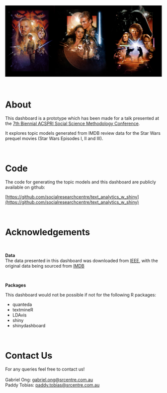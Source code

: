 ![](www/prequels.png)

<br>

# About

This dashboard is a prototype which has been made for a talk presented at the [7th Biennial ACSPRI Social Science Methodology Conference](https://conferences.acspri.org.au/2020/).

It explores topic models generated from IMDB review data for the Star Wars prequel movies (Star Wars Episodes I, II and III).

<br>

# Code

The code for generating the topic models and this dashboard are publicly available on github: 
<br>

[https://github.com/socialresearchcentre/text_analytics_w_shiny](https://github.com/socialresearchcentre/text_analytics_w_shiny)

<br>

# Acknowledgements
<br>

**Data**
<br>
The data presented in this dashboard was downloaded from [IEEE](https://ieee-dataport.org/), with the original data being sourced from [IMDB](https://www.imdb.com/)

<br>

**Packages**

This dashboard would not be possible if not for the following R packages:

- quanteda
- textmineR
- LDAvis
- shiny
- shinydashboard

<br>

# Contact Us

For any queries feel free to contact us!
<br>
<br>
Gabriel Ong: gabriel.ong@srcentre.com.au
<br>
Paddy Tobias: paddy.tobias@srcentre.com.au

